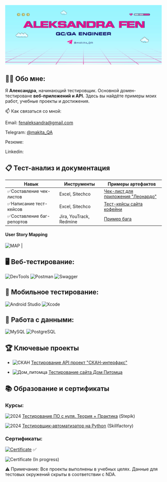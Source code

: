 [![Header](https://github.com/Makkitta/Makkitta/blob/main/assets/Frame.JPEG)](https://t.me/makita_QA)

## 👩‍💻 Обо мне:
Я **Александра**, начинающий тестировщик. Основной домен- тестироване **веб-приложений и API.** Здесь вы найдёте примеры моих работ, учебные проекты и достижения.

📫 Как связаться со мной:

Email: fenaleksandra@gmail.com

Telegram: [@makita_QA](https://t.me/makita_QA)

Резюме: 

Linkedin: 


## 📋 Тест-анализ и документация
| **Навык**                     | **Инструменты**                          | **Примеры артефактов**                  |
|---------------------------|--------------------------------------|--------------------------------------|
| ✅Составление чек-листов    | Excel,  Sitechco        | [Чек-лист для приложения "Леонардо"](https://drive.google.com/drive/folders/12j2p3GpIYnKEmEXIlJIouhQBD7oTNINh?usp=sharing) |
| ✅Написание тест-кейсов     |    Excel,  Sitechco                | [Тест-кейсы сайта кофейни](https://docs.google.com/spreadsheets/d/1DQZUFbuZb7MKMuM3zhn4fUOyjhNoR8SjCwTwyDWpojE/edit?usp=sharing)             |
| ✅Составление баг-репортов  | Jira, YouTrack, Redmine              | [Пример бага](https://docs.google.com/document/d/17uHe1YmQGPVyzLLiEXgIxRe_w03_BbPQc_KfGiDzJUo/edit?usp=sharing)   

#### User Story Mapping   
![MAP]()   |

## 🖥 Веб-тестирование:
![DevTools](https://shields.microej.com/badge/-DevTools-000000?style=for-the-badge&logo=google-chrome&logoColor=5b5b5b)
![Postman](https://shields.microej.com/badge/-Postman-000000?style=for-the-badge&logo=Postman&logoColor=ff7100)
![Swagger](https://shields.microej.com/badge/-Swagger-000000?style=for-the-badge&logo=Swagger&logoColor=81ad20)

## 📱 Мобильное тестирование:
![Android Studio](https://shields.microej.com/badge/-Android_Studio-000000?style=for-the-badge&logo=Android&logoColor=81ad20)
![Xcode](https://shields.microej.com/badge/-Xcode-000000?style=for-the-badge&logo=Xcode&logoColor=0096ff)

## 💾 Работа с данными:
![MySQL](https://shields.microej.com/badge/-MySQL-000000?style=for-the-badge&logo=MySQL&logoColor=0096ff)
![PostgreSQL](https://shields.microej.com/badge/-Postgre_SQL-000000?style=for-the-badge&logo=PostgreSQL&logoColor=45a1d0)

## 🏆 Ключевые проекты
- ![СКАН](https://shields.microej.com/badge/-API-000000?style=flat-square&)   [Тестирование API проект "СКАН-интерфакс"](https://github.com/Makkitta/Makkitta/tree/main/Skan-interfax-tests)

- ![Дом_питомца](https://shields.microej.com/badge/-Artifacts-000000?style=flat-square&) [Тестирование сайта Дом Питомца](https://github.com/Makkitta/Makkitta/tree/main/dom-pitomca-tests)

## 📚 Образование и сертификаты

### Курсы:
![2024](https://shields.microej.com/badge/-2024-000000?style=flat-square&)   [Тестирование ПО с нуля. Теория + Практика](https://stepik.org/course/171826/syllabus) (Stepik)

![2024](https://shields.microej.com/badge/-2024-000000?style=flat-square&) [Тестировщик-автоматизатор на Python](https://skillfactory.ru/qa-engineer-python-testirovshchik-programmnogo-obespecheniya) (Skillfactory)

### Сертификаты:
[![Certificate](https://shields.microej.com/badge/-Manual_testing_engineer-000000?style=flat-square&)](https://drive.google.com/drive/folders/1YhOY0CO_Om8Z32zOWchINTTnSb3bIWKv?usp=sharing) ✅

![Certificate](https://shields.microej.com/badge/-Stepik-000000?style=flat-square&) (In progress)

⚠️ Примечание: Все проекты выполнены в учебных целях.
Данные для тестовых окружений скрыты в соответствии с NDA.